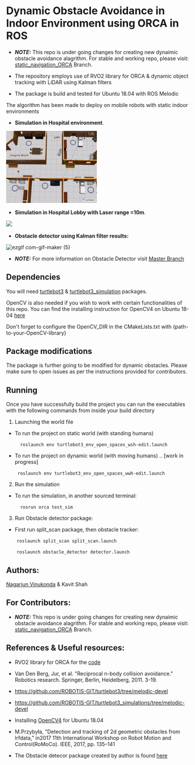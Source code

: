 # Dynamic Obstacle Avoidance in Indoor Environment using ORCA in ROS


* ***NOTE:*** This repo is under going changes for creating new dynaimic obstacle avoidance alagrithm. For stable and working repo, please visit: [static_navigation_ORCA](https://github.com/nagarjunvinukonda/Dynamic-Obstacle-Tracker-and-Avoidance-ORCA/tree/static_navigation_ORCA) Branch.

* The repository employs use of RVO2 library for ORCA & dynamic object tracking with LiDAR using Kalman filters

* The package is build and tested for Ubuntu 18.04 with ROS Melodic
 

The algorithm has been made to deploy on mobile robots with static indoor environments

* **Simulation in Hospital environment**.
<p float="center">
<img src="animations/hospital_orca_static_env.gif" width="49%"/>
</p>

* **Simulation in Hospital Lobby with Laser range =10m**.
<p float="center">
<img src="animations/orca_10m_800th_lobbyDOUBLING_VPref.gif" width="49%"/>
</p>


* **Obstacle detector using Kalman filter results:**

![ezgif com-gif-maker (5)](https://user-images.githubusercontent.com/49041896/102007586-75bfeb80-3cf8-11eb-8c87-80c70906ea4a.gif)


* ***NOTE:*** For more information on Obstacle Detector visit [Master Branch](https://github.com/nagarjunvinukonda/Dynamic-Obstacle-Tracker-and-Avoidance-ORCA/tree/master)


## Dependencies
You will need [turtlebot3](https://github.com/ROBOTIS-GIT/turtlebot3/tree/melodic-devel) & [turtlebot3_simulation](https://github.com/ROBOTIS-GIT/turtlebot3_simulations/tree/melodic-devel) packages.

OpenCV is also needed if you wish to work with certain functionalities of this repo. You can find the installing instruction for OpenCV4 on Ubuntu 18-04 [here](https://www.learnopencv.com/install-opencv-4-on-ubuntu-18.04/)

Don't forget to configure the OpenCV_DIR in the CMakeLists.txt with {path-to-your-OpenCV-library}

## Package modifications

The package is further going to be modified for dynamic obstacles. Please make sure to open issues as per the instructions provided for contributors.   

## Running
Once you have successfully build the project you can run the executables with the following commands from inside your build directory

1. Launching the world file
 * To run the project on static world (with standing humans)
         
         roslaunch env turtlebot3_env_open_spaces_wsh-edit.launch 
        
 * To run the project on dynamic world (with moving humans)  .. [work in progress]

        roslaunch env turtlebot3_env_open_spaces_wwh-edit.launch

2. Run the simulation

* To run the simulation, in another sourced terminal:

        rosrun orca test_sim
	
3. Run Obstacle detector package:
* First run split_scan package, then obstacle tracker:

```
 	roslaunch split_scan split_scan.launch 
```
```
	roslaunch obstacle_detector detector.launch
```

## Authors:
[Nagarjun Vinukonda](https://nagarjunvinukonda.github.io/) & Kavit Shah

## For Contributors: 

	
* ***NOTE:*** This repo is under going changes for creating new dynaimic obstacle avoidance alagrithm. For stable and working repo, please visit: [static_navigation_ORCA](https://github.com/nagarjunvinukonda/Dynamic-Obstacle-Tracker-and-Avoidance-ORCA/tree/static_navigation_ORCA) Branch.


## References & Useful resources:

* RVO2 library for ORCA for the [code](http://gamma.cs.unc.edu/RVO2/)

* Van Den Berg, Jur, et al. "Reciprocal n-body collision avoidance." Robotics research. Springer, Berlin, Heidelberg, 2011. 3-19.

* https://github.com/ROBOTIS-GIT/turtlebot3/tree/melodic-devel

* https://github.com/ROBOTIS-GIT/turtlebot3_simulations/tree/melodic-devel

* Installing [OpenCV4](https://www.learnopencv.com/install-opencv-4-on-ubuntu-18-04/) for Ubuntu 18.04

* M.Przybyła, “Detection and tracking of 2d geometric obstacles from lrfdata,” in2017 11th International Workshop on Robot Motion and Control(RoMoCo). IEEE, 2017, pp. 135–141

* The Obstacle detecor package created by author is found [here](https://github.com/tysik/obstacle_detector) 

